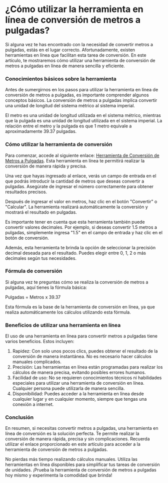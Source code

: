 ¿Cómo utilizar la herramienta en línea de conversión de metros a pulgadas?
==========================================================================

Si alguna vez te has encontrado con la necesidad de convertir metros a pulgadas, estás en el lugar correcto. Afortunadamente, existen herramientas en línea que facilitan esta tarea de conversión. En este artículo, te mostraremos cómo utilizar una herramienta de conversión de metros a pulgadas en línea de manera sencilla y eficiente.

### Conocimientos básicos sobre la herramienta

Antes de sumergirnos en los pasos para utilizar la herramienta en línea de conversión de metros a pulgadas, es importante comprender algunos conceptos básicos. La conversión de metros a pulgadas implica convertir una unidad de longitud del sistema métrico al sistema imperial.

El metro es una unidad de longitud utilizada en el sistema métrico, mientras que la pulgada es una unidad de longitud utilizada en el sistema imperial. La relación entre el metro y la pulgada es que 1 metro equivale a aproximadamente 39.37 pulgadas.

### Cómo utilizar la herramienta de conversión

Para comenzar, accede al siguiente enlace: [Herramienta de Conversión de Metros a Pulgadas](https://www.onlinecalculatorsfree.com/es/convert/meter-to-inch.html). Esta herramienta en línea te permitirá realizar la conversión de manera rápida y precisa.

Una vez que hayas ingresado al enlace, verás un campo de entrada en el que podrás introducir la cantidad de metros que deseas convertir a pulgadas. Asegúrate de ingresar el número correctamente para obtener resultados precisos.

Después de ingresar el valor en metros, haz clic en el botón "Convertir" o "Calcular". La herramienta realizará automáticamente la conversión y mostrará el resultado en pulgadas.

Es importante tener en cuenta que esta herramienta también puede convertir valores decimales. Por ejemplo, si deseas convertir 1.5 metros a pulgadas, simplemente ingresa "1.5" en el campo de entrada y haz clic en el botón de conversión.

Además, esta herramienta te brinda la opción de seleccionar la precisión decimal deseada para el resultado. Puedes elegir entre 0, 1, 2 o más decimales según tus necesidades.

### Fórmula de conversión

Si alguna vez te preguntas cómo se realiza la conversión de metros a pulgadas, aquí tienes la fórmula básica:

Pulgadas = Metros x 39.37

Esta fórmula es la base de la herramienta de conversión en línea, ya que realiza automáticamente los cálculos utilizando esta fórmula.

### Beneficios de utilizar una herramienta en línea

El uso de una herramienta en línea para convertir metros a pulgadas tiene varios beneficios. Estos incluyen:

1. Rapidez: Con solo unos pocos clics, puedes obtener el resultado de la conversión de manera instantánea. No es necesario hacer cálculos manuales complicados.
2. Precisión: Las herramientas en línea están programadas para realizar los cálculos de manera precisa, evitando posibles errores humanos.
3. Facilidad de uso: No se requieren conocimientos técnicos ni habilidades especiales para utilizar una herramienta de conversión en línea. Cualquier persona puede utilizarla de manera sencilla.
4. Disponibilidad: Puedes acceder a la herramienta en línea desde cualquier lugar y en cualquier momento, siempre que tengas una conexión a internet.

### Conclusión

En resumen, si necesitas convertir metros a pulgadas, una herramienta en línea de conversión es la solución perfecta. Te permite realizar la conversión de manera rápida, precisa y sin complicaciones. Recuerda utilizar el enlace proporcionado en este artículo para acceder a la herramienta de conversión de metros a pulgadas.

No pierdas más tiempo realizando cálculos manuales. Utiliza las herramientas en línea disponibles para simplificar tus tareas de conversión de unidades. ¡Prueba la herramienta de conversión de metros a pulgadas hoy mismo y experimenta la comodidad que brinda!